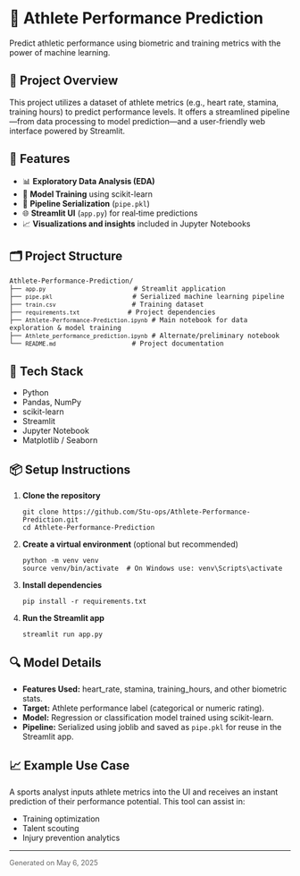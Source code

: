 <!DOCTYPE html>
<html lang="en">
<head>
  <meta charset="UTF-8" />
  <meta name="viewport" content="width=device-width, initial-scale=1.0"/>
</head>
<body>

  <h1>🏅 Athlete Performance Prediction</h1>
  <p>Predict athletic performance using biometric and training metrics with the power of machine learning.</p>

  <h2>📌 Project Overview</h2>
  <p>This project utilizes a dataset of athlete metrics (e.g., heart rate, stamina, training hours) to predict performance levels. It offers a streamlined pipeline—from data processing to model prediction—and a user-friendly web interface powered by Streamlit.</p>

  <h2>🚀 Features</h2>
  <ul>
    <li><span class="badge">📊</span> <strong>Exploratory Data Analysis (EDA)</strong></li>
    <li><span class="badge">🧠</span> <strong>Model Training</strong> using scikit-learn</li>
    <li><span class="badge">💾</span> <strong>Pipeline Serialization</strong> (<code>pipe.pkl</code>)</li>
    <li><span class="badge">🌐</span> <strong>Streamlit UI</strong> (<code>app.py</code>) for real‑time predictions</li>
    <li><span class="badge">📈</span> <strong>Visualizations and insights</strong> included in Jupyter Notebooks</li>
  </ul>

  <h2>🗂️ Project Structure</h2>
  <pre><code>Athlete-Performance-Prediction/
├── <code>app.py</code>                      # Streamlit application
├── <code>pipe.pkl</code>                    # Serialized machine learning pipeline
├── <code>train.csv</code>                   # Training dataset
├── <code>requirements.txt</code>            # Project dependencies
├── <code>Athlete-Performance-Prediction.ipynb</code> # Main notebook for data exploration & model training
├── <code>Athlete_performance_prediction.ipynb</code> # Alternate/preliminary notebook
└── <code>README.md</code>                   # Project documentation
</code></pre>

  <h2>🧪 Tech Stack</h2>
  <ul>
    <li>Python</li>
    <li>Pandas, NumPy</li>
    <li>scikit-learn</li>
    <li>Streamlit</li>
    <li>Jupyter Notebook</li>
    <li>Matplotlib / Seaborn</li>
  </ul>

  <h2>📦 Setup Instructions</h2>
  <ol>
    <li><strong>Clone the repository</strong>
      <pre><code>git clone https://github.com/Stu-ops/Athlete-Performance-Prediction.git
cd Athlete-Performance-Prediction
</code></pre>
    </li>
    <li><strong>Create a virtual environment</strong> (optional but recommended)
      <pre><code>python -m venv venv
source venv/bin/activate  # On Windows use: venv\Scripts\activate
</code></pre>
    </li>
    <li><strong>Install dependencies</strong>
      <pre><code>pip install -r requirements.txt
</code></pre>
    </li>
    <li><strong>Run the Streamlit app</strong>
      <pre><code>streamlit run app.py
</code></pre>
    </li>
  </ol>

  <h2>🔍 Model Details</h2>
  <ul>
    <li><strong>Features Used:</strong> heart_rate, stamina, training_hours, and other biometric stats.</li>
    <li><strong>Target:</strong> Athlete performance label (categorical or numeric rating).</li>
    <li><strong>Model:</strong> Regression or classification model trained using scikit-learn.</li>
    <li><strong>Pipeline:</strong> Serialized using joblib and saved as <code>pipe.pkl</code> for reuse in the Streamlit app.</li>
  </ul>

  <h2>📈 Example Use Case</h2>
  <p>A sports analyst inputs athlete metrics into the UI and receives an instant prediction of their performance potential. This tool can assist in:</p>
  <ul>
    <li>Training optimization</li>
    <li>Talent scouting</li>
    <li>Injury prevention analytics</li>
  </ul>

  <hr/>
  <p style="font-size:0.9em; color:#666;">Generated on May 6, 2025</p>
</body>
</html>
